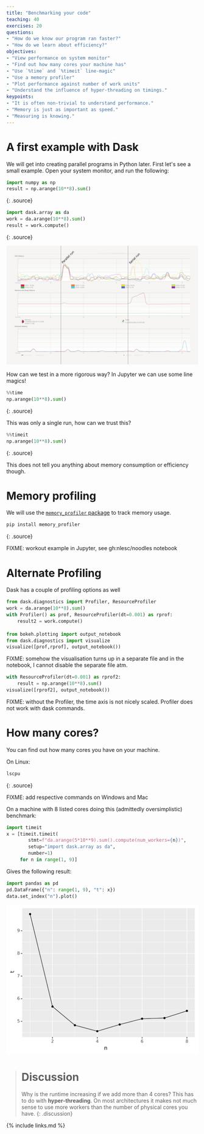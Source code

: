 ```yaml
---
title: "Benchmarking your code"
teaching: 40
exercises: 20
questions:
- "How do we know our program ran faster?"
- "How do we learn about efficiency?"
objectives:
- "View performance on system monitor"
- "Find out how many cores your machine has"
- "Use `%time` and `%timeit` line-magic"
- "Use a memory profiler"
- "Plot performance against number of work units"
- "Understand the influence of hyper-threading on timings."
keypoints:
- "It is often non-trivial to understand performance."
- "Memory is just as important as speed."
- "Measuring is knowing."
---
```


# A first example with Dask
We will get into creating parallel programs in Python later. First let's see a small example. Open
your system monitor, and run the following:

~~~python
import numpy as np
result = np.arange(10**8).sum()
~~~
{: .source}

~~~python
import dask.array as da
work = da.arange(10**8).sum()
result = work.compute()
~~~
{: .source}

![System monitor](../fig/system-monitor.jpg)

How can we test in a more rigorous way? In Jupyter we can use some line magics!

~~~python
%%time
np.arange(10**8).sum()
~~~
{: .source}

This was only a single run, how can we trust this?

~~~python
%%timeit
np.arange(10**8).sum()
~~~
{: .source}

This does not tell you anything about memory consumption or efficiency though.

# Memory profiling
We will use the [`memory_profiler` package](https://github.com/pythonprofilers/memory_profiler) to track memory usage.

~~~sh
pip install memory_profiler
~~~
{: .source}

FIXME: workout example in Jupyter, see gh:nlesc/noodles notebook


# Alternate Profiling

Dask has a couple of profiling options as well

~~~python
from dask.diagnostics import Profiler, ResourceProfiler
work = da.arange(10**8).sum()
with Profiler() as prof, ResourceProfiler(dt=0.001) as rprof:
    result2 = work.compute()

from bokeh.plotting import output_notebook
from dask.diagnostics import visualize
visualize([prof,rprof], output_notebook())
~~~
FIXME: somehow the visualisation turns up in a separate file and in the notebook, I cannot disable the separate file atm.


~~~python
with ResourceProfiler(dt=0.001) as rprof2:
    result = np.arange(10**8).sum()
visualize([rprof2], output_notebook())
~~~
FIXME: without the Profiler, the time axis is not nicely scaled. Profiler does not work with dask commands.

# How many cores?
You can find out how many cores you have on your machine.

On Linux:
~~~bash
lscpu
~~~
{: .source}

FIXME: add respective commands on Windows and Mac

On a machine with 8 listed cores doing this (admittedly oversimplistic) benchmark:

~~~python
import timeit
x = [timeit.timeit(
        stmt=f"da.arange(5*10**9).sum().compute(num_workers={n})",
        setup="import dask.array as da",
        number=1)
     for n in range(1, 9)]
~~~

Gives the following result:

~~~python
import pandas as pd
pd.DataFrame({"n": range(1, 9), "t": x})
data.set_index("n").plot()
~~~

![Timings against number of cores](../fig/more-cores.svg)

> # Discussion
> Why is the runtime increasing if we add more than 4 cores?
> This has to do with **hyper-threading**. On most architectures it makes not much sense to use more
> workers than the number of physical cores you have.
{: .discussion}

{% include links.md %}
